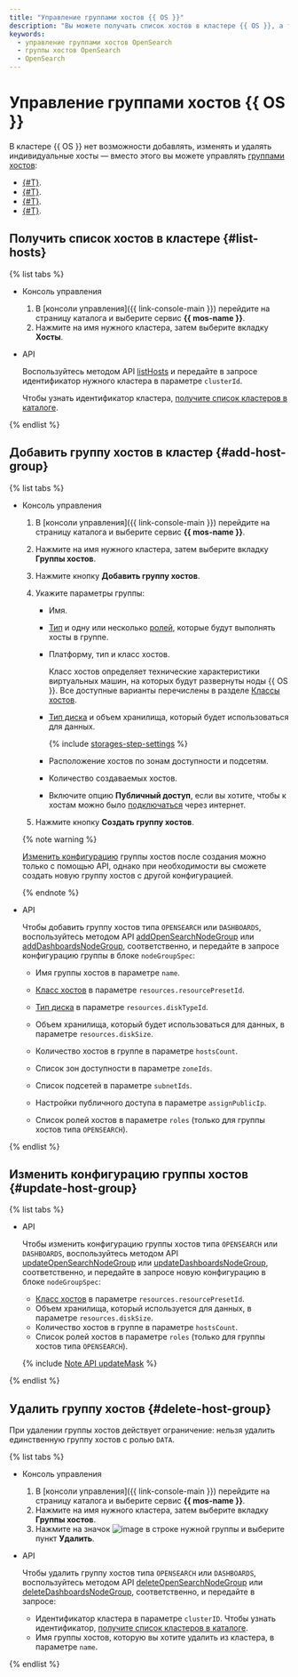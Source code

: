 ```yaml
---
title: "Управление группами хостов {{ OS }}"
description: "Вы можете получать список хостов в кластере {{ OS }}, а также добавлять, редактировать и удалять группы хостов кластера."
keywords:
  - управление группами хостов OpenSearch
  - группы хостов OpenSearch
  - OpenSearch
---
```


# Управление группами хостов {{ OS }}

В кластере {{ OS }} нет возможности добавлять, изменять и удалять индивидуальные хосты — вместо этого вы можете управлять [группами хостов](../concepts/host-groups.md):

* [{#T}](#list-hosts).
* [{#T}](#add-host-group).
* [{#T}](#update-host-group).
* [{#T}](#delete-host-group).

## Получить список хостов в кластере {#list-hosts}

{% list tabs %}

- Консоль управления

    1. В [консоли управления]({{ link-console-main }}) перейдите на страницу каталога и выберите сервис **{{ mos-name }}**.
    1. Нажмите на имя нужного кластера, затем выберите вкладку **Хосты**.

- API

    Воспользуйтесь методом API [listHosts](../api-ref/Cluster/listHosts.md) и передайте в запросе идентификатор нужного кластера в параметре `clusterId`.

    Чтобы узнать идентификатор кластера, [получите список кластеров в каталоге](cluster-list.md#list-clusters).

{% endlist %}

## Добавить группу хостов в кластер {#add-host-group}

{% list tabs %}

- Консоль управления

    1. В [консоли управления]({{ link-console-main }}) перейдите на страницу каталога и выберите сервис **{{ mos-name }}**.
    1. Нажмите на имя нужного кластера, затем выберите вкладку **Группы хостов**.
    1. Нажмите кнопку **Добавить группу хостов**.
    1. Укажите параметры группы:

        * Имя.
        * [Тип](../concepts/host-groups.md) и одну или несколько [ролей](../concepts/host-roles.md), которые будут выполнять хосты в группе.
        * Платформу, тип и класс хостов.

            Класс хостов определяет технические характеристики виртуальных машин, на которых будут развернуты ноды {{ OS }}. Все доступные варианты перечислены в разделе [Классы хостов](../concepts/instance-types.md).

        * [Тип диска](../concepts/storage.md) и объем хранилища, который будет использоваться для данных.

            {% include [storages-step-settings](../../_includes/mdb/settings-storages-no-broadwell.md) %}

        * Расположение хостов по зонам доступности и подсетям.

        * Количество создаваемых хостов.

        
        * Включите опцию **Публичный доступ**, если вы хотите, чтобы к хостам можно было [подключаться](connect.md) через интернет.


    1. Нажмите кнопку **Создать группу хостов**.

    {% note warning %}

    [Изменить конфигурацию](#update-host-group) группы хостов после создания можно только с помощью API, однако при необходимости вы сможете создать новую группу хостов с другой конфигурацией.

    {% endnote %}

- API

    Чтобы добавить группу хостов типа `OPENSEARCH` или `DASHBOARDS`, воспользуйтесь методом API [addOpenSearchNodeGroup](../api-ref/Cluster/addOpenSearchNodeGroup.md) или [addDashboardsNodeGroup](../api-ref/Cluster/addDashboardsNodeGroup.md), соответственно, и передайте в запросе конфигурацию группы в блоке `nodeGroupSpec`:

    * Имя группы хостов в параметре `name`.
    * [Класс хостов](../concepts/instance-types.md) в параметре `resources.resourcePresetId`.
    * [Тип диска](../concepts/storage.md) в параметре `resources.diskTypeId`.
    * Объем хранилища, который будет использоваться для данных, в параметре `resources.diskSize`.
    * Количество хостов в группе в параметре `hostsCount`.
    * Список зон доступности в параметре `zoneIds`.
    * Список подсетей в параметре `subnetIds`.

    
    * Настройки публичного доступа в параметре `assignPublicIp`.


    * Список ролей хостов в параметре `roles` (только для группы хостов типа `OPENSEARCH`).

{% endlist %}

## Изменить конфигурацию группы хостов {#update-host-group}

{% list tabs %}

- API

    Чтобы изменить конфигурацию группы хостов типа `OPENSEARCH` или `DASHBOARDS`, воспользуйтесь методом API [updateOpenSearchNodeGroup](../api-ref/Cluster/updateOpenSearchNodeGroup.md) или [updateDashboardsNodeGroup](../api-ref/Cluster/updateDashboardsNodeGroup.md), соответственно, и передайте в запросе новую конфигурацию в блоке `nodeGroupSpec`:

    * [Класс хостов](../concepts/instance-types.md) в параметре `resources.resourcePresetId`.
    * Объем хранилища, который используется для данных, в параметре `resources.diskSize`.
    * Количество хостов в группе в параметре `hostsCount`.
    * Список ролей хостов в параметре `roles` (только для группы хостов типа `OPENSEARCH`).

    {% include [Note API updateMask](../../_includes/note-api-updatemask.md) %}

{% endlist %}

## Удалить группу хостов {#delete-host-group}

При удалении группы хостов действует ограничение: нельзя удалить единственную группу хостов с ролью `DATA`.

{% list tabs %}

- Консоль управления

    1. В [консоли управления]({{ link-console-main }}) перейдите на страницу каталога и выберите сервис **{{ mos-name }}**.
    1. Нажмите на имя нужного кластера, затем выберите вкладку **Группы хостов**.
    1. Нажмите на значок ![image](../../_assets/options.svg) в строке нужной группы и выберите пункт **Удалить**.

- API

    Чтобы удалить группу хостов типа `OPENSEARCH` или `DASHBOARDS`, воспользуйтесь методом API [deleteOpenSearchNodeGroup](../api-ref/Cluster/deleteOpenSearchNodeGroup.md) или [deleteDashboardsNodeGroup](../api-ref/Cluster/deleteDashboardsNodeGroup.md), соответственно, и передайте в запросе:

    * Идентификатор кластера в параметре `clusterID`. Чтобы узнать идентификатор, [получите список кластеров в каталоге](cluster-list.md#list-clusters).
    * Имя группы хостов, которую вы хотите удалить из кластера, в параметре `name`.

{% endlist %}
